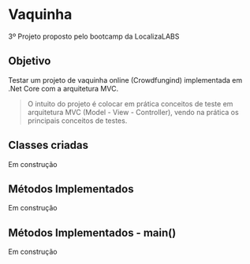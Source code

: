 # Vaquinha

   3º Projeto proposto pelo bootcamp da LocalizaLABS

## Objetivo

 Testar um projeto de vaquinha online (Crowdfungind) implementada em .Net Core com a arquitetura MVC.

>O intuito do projeto é colocar em prática conceitos de teste em arquitetura MVC (Model - View - Controller), vendo na prática os principais conceitos de testes.

## Classes criadas
   Em construção
## Métodos Implementados
   Em construção
## Métodos Implementados - main()
   Em construção